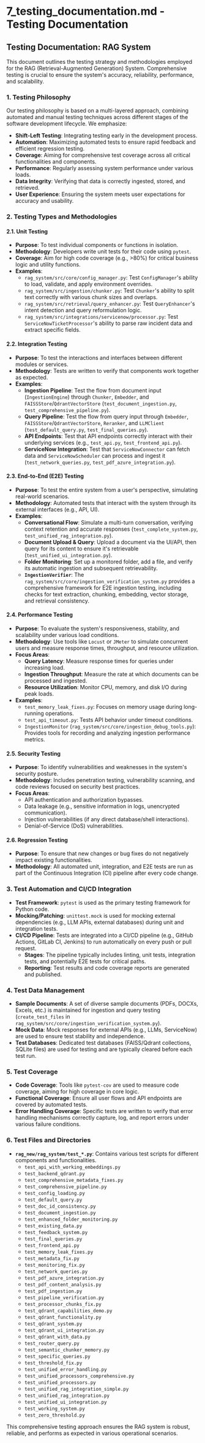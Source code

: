 # 7_testing_documentation.md - Testing Documentation

## Testing Documentation: RAG System

This document outlines the testing strategy and methodologies employed for the RAG (Retrieval-Augmented Generation) System. Comprehensive testing is crucial to ensure the system's accuracy, reliability, performance, and scalability.

### 1. Testing Philosophy

Our testing philosophy is based on a multi-layered approach, combining automated and manual testing techniques across different stages of the software development lifecycle. We emphasize:

*   **Shift-Left Testing**: Integrating testing early in the development process.
*   **Automation**: Maximizing automated tests to ensure rapid feedback and efficient regression testing.
*   **Coverage**: Aiming for comprehensive test coverage across all critical functionalities and components.
*   **Performance**: Regularly assessing system performance under various loads.
*   **Data Integrity**: Verifying that data is correctly ingested, stored, and retrieved.
*   **User Experience**: Ensuring the system meets user expectations for accuracy and usability.

### 2. Testing Types and Methodologies

#### 2.1. Unit Testing

*   **Purpose**: To test individual components or functions in isolation.
*   **Methodology**: Developers write unit tests for their code using `pytest`.
*   **Coverage**: Aim for high code coverage (e.g., >80%) for critical business logic and utility functions.
*   **Examples**:
    *   `rag_system/src/core/config_manager.py`: Test `ConfigManager`'s ability to load, validate, and apply environment overrides.
    *   `rag_system/src/ingestion/chunker.py`: Test `Chunker`'s ability to split text correctly with various chunk sizes and overlaps.
    *   `rag_system/src/retrieval/query_enhancer.py`: Test `QueryEnhancer`'s intent detection and query reformulation logic.
    *   `rag_system/src/integrations/servicenow/processor.py`: Test `ServiceNowTicketProcessor`'s ability to parse raw incident data and extract specific fields.

#### 2.2. Integration Testing

*   **Purpose**: To test the interactions and interfaces between different modules or services.
*   **Methodology**: Tests are written to verify that components work together as expected.
*   **Examples**:
    *   **Ingestion Pipeline**: Test the flow from document input (`IngestionEngine`) through `Chunker`, `Embedder`, and `FAISSStore`/`QdrantVectorStore` (`test_document_ingestion.py`, `test_comprehensive_pipeline.py`).
    *   **Query Pipeline**: Test the flow from query input through `Embedder`, `FAISSStore`/`QdrantVectorStore`, `Reranker`, and `LLMClient` (`test_default_query.py`, `test_final_queries.py`).
    *   **API Endpoints**: Test that API endpoints correctly interact with their underlying services (e.g., `test_api.py`, `test_frontend_api.py`).
    *   **ServiceNow Integration**: Test that `ServiceNowConnector` can fetch data and `ServiceNowScheduler` can process and ingest it (`test_network_queries.py`, `test_pdf_azure_integration.py`).

#### 2.3. End-to-End (E2E) Testing

*   **Purpose**: To test the entire system from a user's perspective, simulating real-world scenarios.
*   **Methodology**: Automated tests that interact with the system through its external interfaces (e.g., API, UI).
*   **Examples**:
    *   **Conversational Flow**: Simulate a multi-turn conversation, verifying context retention and accurate responses (`test_complete_system.py`, `test_unified_rag_integration.py`).
    *   **Document Upload & Query**: Upload a document via the UI/API, then query for its content to ensure it's retrievable (`test_unified_ui_integration.py`).
    *   **Folder Monitoring**: Set up a monitored folder, add a file, and verify its automatic ingestion and subsequent retrievability.
    *   **`IngestionVerifier`**: The `rag_system/src/core/ingestion_verification_system.py` provides a comprehensive framework for E2E ingestion testing, including checks for text extraction, chunking, embedding, vector storage, and retrieval consistency.

#### 2.4. Performance Testing

*   **Purpose**: To evaluate the system's responsiveness, stability, and scalability under various load conditions.
*   **Methodology**: Use tools like `Locust` or `JMeter` to simulate concurrent users and measure response times, throughput, and resource utilization.
*   **Focus Areas**:
    *   **Query Latency**: Measure response times for queries under increasing load.
    *   **Ingestion Throughput**: Measure the rate at which documents can be processed and ingested.
    *   **Resource Utilization**: Monitor CPU, memory, and disk I/O during peak loads.
*   **Examples**:
    *   `test_memory_leak_fixes.py`: Focuses on memory usage during long-running operations.
    *   `test_api_timeout.py`: Tests API behavior under timeout conditions.
    *   `IngestionMonitor` (`rag_system/src/core/ingestion_debug_tools.py`): Provides tools for recording and analyzing ingestion performance metrics.

#### 2.5. Security Testing

*   **Purpose**: To identify vulnerabilities and weaknesses in the system's security posture.
*   **Methodology**: Includes penetration testing, vulnerability scanning, and code reviews focused on security best practices.
*   **Focus Areas**:
    *   API authentication and authorization bypasses.
    *   Data leakage (e.g., sensitive information in logs, unencrypted communication).
    *   Injection vulnerabilities (if any direct database/shell interactions).
    *   Denial-of-Service (DoS) vulnerabilities.

#### 2.6. Regression Testing

*   **Purpose**: To ensure that new changes or bug fixes do not negatively impact existing functionalities.
*   **Methodology**: All automated unit, integration, and E2E tests are run as part of the Continuous Integration (CI) pipeline after every code change.

### 3. Test Automation and CI/CD Integration

*   **Test Framework**: `pytest` is used as the primary testing framework for Python code.
*   **Mocking/Patching**: `unittest.mock` is used for mocking external dependencies (e.g., LLM APIs, external databases) during unit and integration tests.
*   **CI/CD Pipeline**: Tests are integrated into a CI/CD pipeline (e.g., GitHub Actions, GitLab CI, Jenkins) to run automatically on every push or pull request.
    *   **Stages**: The pipeline typically includes linting, unit tests, integration tests, and potentially E2E tests for critical paths.
    *   **Reporting**: Test results and code coverage reports are generated and published.

### 4. Test Data Management

*   **Sample Documents**: A set of diverse sample documents (PDFs, DOCXs, Excels, etc.) is maintained for ingestion and query testing (`create_test_files` in `rag_system/src/core/ingestion_verification_system.py`).
*   **Mock Data**: Mock responses for external APIs (e.g., LLMs, ServiceNow) are used to ensure test stability and independence.
*   **Test Databases**: Dedicated test databases (FAISS/Qdrant collections, SQLite files) are used for testing and are typically cleared before each test run.

### 5. Test Coverage

*   **Code Coverage**: Tools like `pytest-cov` are used to measure code coverage, aiming for high coverage in core logic.
*   **Functional Coverage**: Ensure all user flows and API endpoints are covered by automated tests.
*   **Error Handling Coverage**: Specific tests are written to verify that error handling mechanisms correctly capture, log, and report errors under various failure conditions.

### 6. Test Files and Directories

*   **`rag_new/rag_system/test_*.py`**: Contains various test scripts for different components and functionalities.
    *   `test_api_with_working_embeddings.py`
    *   `test_backend_qdrant.py`
    *   `test_comprehensive_metadata_fixes.py`
    *   `test_comprehensive_pipeline.py`
    *   `test_config_loading.py`
    *   `test_default_query.py`
    *   `test_doc_id_consistency.py`
    *   `test_document_ingestion.py`
    *   `test_enhanced_folder_monitoring.py`
    *   `test_existing_data.py`
    *   `test_feedback_system.py`
    *   `test_final_queries.py`
    *   `test_frontend_api.py`
    *   `test_memory_leak_fixes.py`
    *   `test_metadata_fix.py`
    *   `test_monitoring_fix.py`
    *   `test_network_queries.py`
    *   `test_pdf_azure_integration.py`
    *   `test_pdf_content_analysis.py`
    *   `test_pdf_ingestion.py`
    *   `test_pipeline_verification.py`
    *   `test_processor_chunks_fix.py`
    *   `test_qdrant_capabilities_demo.py`
    *   `test_qdrant_functionality.py`
    *   `test_qdrant_system.py`
    *   `test_qdrant_ui_integration.py`
    *   `test_qdrant_with_data.py`
    *   `test_router_query.py`
    *   `test_semantic_chunker_memory.py`
    *   `test_specific_queries.py`
    *   `test_threshold_fix.py`
    *   `test_unified_error_handling.py`
    *   `test_unified_processors_comprehensive.py`
    *   `test_unified_processors.py`
    *   `test_unified_rag_integration_simple.py`
    *   `test_unified_rag_integration.py`
    *   `test_unified_ui_integration.py`
    *   `test_working_system.py`
    *   `test_zero_threshold.py`

This comprehensive testing approach ensures the RAG system is robust, reliable, and performs as expected in various operational scenarios.